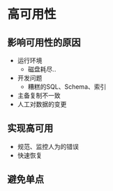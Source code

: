 # 高可用性

## 影响可用性的原因

- 运行环境
  - 磁盘耗尽..
- 开发问题
  - 糟糕的SQL、Schema、索引
- 主备复制不一致
- 人工对数据的变更

## 实现高可用

- 规范、监控人为的错误
- 快速恢复

## 避免单点


